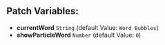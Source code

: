 ## Patch Variables:

* __currentWord__ ```String``` (default Value: `Word Bubbles`)
* __showParticleWord__ ```Number``` (default Value: `0`)


